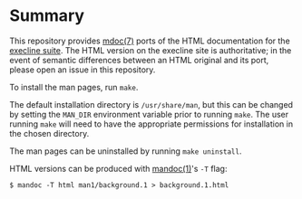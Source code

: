 # Summary

This repository provides [mdoc(7)](https://man.openbsd.org/mdoc.7)
ports of the HTML documentation for the [execline
suite](http://skarnet.org/software/execline/). The HTML version
on the execline site is authoritative; in the event of semantic
differences between an HTML original and its port, please open an
issue in this repository.

To install the man pages, run `make`.

The default installation directory is `/usr/share/man`, but this can
be changed by setting the `MAN_DIR` environment variable prior to
running `make`.  The user running `make` will need to have the
appropriate permissions for installation in the chosen directory.

The man pages can be uninstalled by running `make uninstall`.

HTML versions can be produced with
[mandoc(1)](https://man.openbsd.org/mandoc.1)'s `-T` flag:

```
$ mandoc -T html man1/background.1 > background.1.html
```
